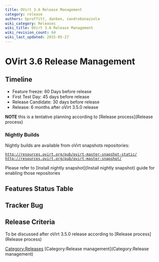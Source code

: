 ```yaml
---
title: OVirt 3.6 Release Management
category: release
authors: bproffitt, danken, sandrobonazzola
wiki_category: Releases
wiki_title: OVirt 3.6 Release Management
wiki_revision_count: 64
wiki_last_updated: 2015-05-27
---
```


# OVirt 3.6 Release Management

## Timeline

*   Feature freeze: 60 Days before release
*   First Test Day: 45 days before release
*   Release Candidate: 30 days before release
*   Release: 6 months after oVirt 3.5.0 release

**NOTE** this is a tentative planning according to [Release process](Release process)

### Nightly Builds

Nightly builds are available from oVirt snapshots repositories:

[`http://resources.ovirt.org/pub/ovirt-master-snapshot-static/`](http://resources.ovirt.org/pub/ovirt-master-snapshot-static/)
[`http://resources.ovirt.org/pub/ovirt-master-snapshot/`](http://resources.ovirt.org/pub/ovirt-master-snapshot/)

Please refer to [Install nightly snapshot](Install nightly snapshot) guide for enabling those repositories

## Features Status Table

## Tracker Bug

## Release Criteria

To be discussed after oVirt 3.5.0 release according to [Release process](Release process)

<Category:Releases> [Category:Release management](Category:Release management)

